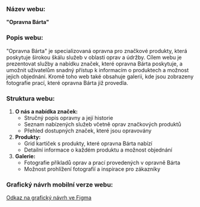 ### Název webu:

**"Opravna Bárta"**

### Popis webu:

"Opravna Bárta" je specializovaná opravna pro značkové produkty, která poskytuje širokou škálu služeb v oblasti oprav a údržby. Cílem webu je prezentovat služby a nabídku značek, které opravna Bárta poskytuje, a umožnit uživatelům snadný přístup k informacím o produktech a možnost jejich objednání. Kromě toho web také obsahuje galerii, kde jsou zobrazeny fotografie prací, které opravna Bárta již provedla.

### Struktura webu:

1. **O nás a nabídka značek:**
   - Stručný popis opravny a její historie
   - Seznam nabízených služeb včetně oprav značkových produktů
   - Přehled dostupných značek, které jsou opravovány
2. **Produkty:**
   - Grid kartiček s produkty, které opravna Bárta nabízí
   - Detailní informace o každém produktu a možnost objednání
3. **Galerie:**
   - Fotografie příkladů oprav a prací provedených v opravně Bárta
   - Možnost prohlížení fotografií a inspirace pro zákazníky

### Grafický návrh mobilní verze webu:

[Odkaz na grafický návrh ve Figma](https://www.figma.com/file/JFVXuhr8AcpAl5KTX5z9Xu/Untitled?type=design&node-id=0%3A1&mode=design&t=ha8QFzXPXre3CJSS-1)
